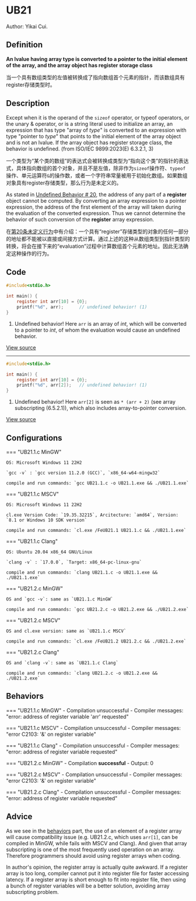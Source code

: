 # UB21

Author: Yikai Cui.

## Definition

**An lvalue having array type is converted to a pointer to the initial element of the array, and the array object has register storage class**

当一个具有数组类型的左值被转换成了指向数组首个元素的指针，而该数组具有register存储类型时。

## Description

Except when it is the operand of the `sizeof` operator, or typeof operators, or the unary & operator, or is a string literal used to initialize an array, an expression that has type "array of _type_" is converted to an expression with type "pointer to _type_" that points to the initial element of the array object and is not an lvalue. If the array object has register storage class, the behavior is undefined. (from ISO/IEC 9899:2023(E) 6.3.2.1, 3)

一个类型为“某个类的数组”的表达式会被转换成类型为“指向这个类”的指针的表达式，具体指向数组的首个对象，并且不是左值，除非作为`sizeof`操作符、`typeof`操作、单元运算符`&`的操作数，或者一个字符串常量被用于初始化数组。如果数组对象具有register存储类型，那么行为是未定义的。

As stated in [Undefined Behavior # 20](../UB1to20/UB20.md), the address of any part of a **register** object cannot be computed. By converting an array expression to a pointer expression, the address of the first element of the array will taken during the evaluation of the converted expression. Thus we cannot determine the behavior of such conversion of the **register** array expression.

在[第20条未定义行为](../UB1to20/UB20.md)中有介绍：一个具有“register”存储类型的对象的任何一部分的地址都不能被以直接或间接方式计算。通过上述的这种从数组类型到指针类型的转换，将会在接下来的“evaluation”过程中计算数组首个元素的地址。因此无法确定这种操作的行为。

## Code

```c title="UB21.1.c"
#include<stdio.h>

int main() {
    register int arr[10] = {0};
    printf("%d", arr);      // undefined behavior! (1)
}
```

1. Undefined behavior! Here `arr` is an array of _int_, which will be converted to a pointer to _int_, of whom the evaluation would cause an undefined behavior.

[View source](./UB21.1.c)

---

```c title="UB21.2.c"
#include<stdio.h>

int main() {
    register int arr[10] = {0};
    printf("%d", arr[2]);   // undefined behavior! (1)
}
```

1. Undefined behavior! Here `arr[2]` is seen as `* (arr + 2)` (see array subscripting (6.5.2.1)), which also includes array-to-pointer conversion.

[View source](./UB21.2.c)

## Configurations

=== "UB21.1.c MinGW"

    OS: Microsoft Windows 11 22H2

    `gcc -v` : `gcc version 11.2.0 (GCC)`, `x86_64-w64-mingw32`

    compile and run commands: `gcc UB21.1.c -o UB21.1.exe && ./UB21.1.exe`

=== "UB21.1.c MSCV"

    OS: Microsoft Windows 11 22H2

    cl.exe Version Code: `19.35.32215`, Arcitecture: `amd64`, Version: `8.1 or Windows 10 SDK version`

    compile and run commands: `cl.exe /FeUB21.1 UB21.1.c && ./UB21.1.exe`

=== "UB21.1.c Clang"

    OS: Ubuntu 20.04 x86_64 GNU/Linux

    `clang -v` : `17.0.0`, `Target: x86_64-pc-linux-gnu`

    compile and run commands: `clang UB21.1.c -o UB21.1.exe && ./UB21.1.exe`

=== "UB21.2.c MinGW"

    OS and `gcc -v`: same as `UB21.1.c MinGW`

    compile and run commands: `gcc UB21.2.c -o UB21.2.exe && ./UB21.2.exe`

=== "UB21.2.c MSCV"

    OS and cl.exe version: same as `UB21.1.c MSCV`

    compile and run commands: `cl.exe /FeUB21.2 UB21.2.c && ./UB21.2.exe`

=== "UB21.2.c Clang"

    OS and `clang -v`: same as `UB21.1.c Clang`

    compile and run commands: `clang UB21.2.c -o UB21.2.exe && ./UB21.2.exe`

## Behaviors

=== "UB21.1.c MinGW"
    - Compilation unsuccessful
    - Compiler messages: "error: address of register variable 'arr' requested"

=== "UB21.1.c MSCV"
    - Compilation unsuccessful
    - Compiler messages: "error C2103: '&' on register variable"

=== "UB21.1.c Clang"
    - Compilation unsuccessful
    - Compiler messages: "error: address of register variable requested"

=== "UB21.2.c MinGW"
    - Compilation **successful**
    - Output: 0

=== "UB21.2.c MSCV"
    - Compilation unsuccessful
    - Compiler messages: "error C2103: '&' on register variable"

=== "UB21.2.c Clang"
    - Compilation unsuccessful
    - Compiler messages: "error: address of register variable requested"

## Advice

As we see in the [behaviors](#behaviors) part, the use of an element of a register array will cause compatibility issue (e.g. UB21.2.c, which uses `arr[1]`, can be compiled in MinGW, while fails with MSCV and Clang). And given that array subscripting is one of the most frequently used operation on an array. Therefore programmers should avoid using register arrays when coding.

In author's opinion, the register array is actually quite awkward. If a register array is too long, compiler cannot put it into register file for faster accessing latency. If a register array is short enough to fit into register file, then using a bunch of register variables will be a better solution, avoiding array subscripting problem.